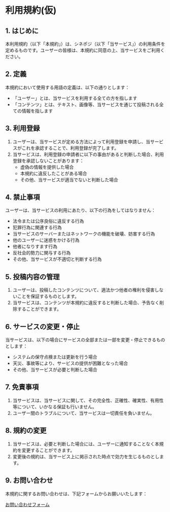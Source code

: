# 利用規約(仮)

## 1. はじめに

本利用規約（以下「本規約」）は、シネポジ（以下「当サービス」）の利用条件を定めるものです。ユーザーの皆様は、本規約に同意の上、当サービスをご利用ください。

## 2. 定義

本規約において使用する用語の定義は、以下の通りとします：

- 「ユーザー」とは、当サービスを利用する全ての方を指します
- 「コンテンツ」とは、テキスト、画像等、当サービスを通じて投稿される全ての情報を指します

## 3. 利用登録

1. ユーザーは、当サービスが定める方法によって利用登録を申請し、当サービスがこれを承認することで、利用登録が完了します。
2. 当サービスは、利用登録の申請者に以下の事由があると判断した場合、利用登録を承認しないことがあります：
   - 虚偽の情報を提供した場合
   - 本規約に違反したことがある場合
   - その他、当サービスが適当でないと判断した場合

## 4. 禁止事項

ユーザーは、当サービスの利用にあたり、以下の行為をしてはなりません：

- 法令または公序良俗に違反する行為
- 犯罪行為に関連する行為
- 当サービスのサーバーまたはネットワークの機能を破壊、妨害する行為
- 他のユーザーに迷惑をかける行為
- 他者になりすます行為
- 反社会的勢力に関与する行為
- その他、当サービスが不適切と判断する行為

## 5. 投稿内容の管理

1. ユーザーは、投稿したコンテンツについて、適法かつ他者の権利を侵害しないことを保証するものとします。
2. 当サービスは、コンテンツが本規約に違反すると判断した場合、予告なく削除することができます。

## 6. サービスの変更・停止

当サービスは、以下の場合にサービスの全部または一部を変更・停止できるものとします：

- システムの保守点検または更新を行う場合
- 天災、事故等により、サービスの提供が困難となった場合
- その他、当サービスが必要と判断した場合

## 7. 免責事項

1. 当サービスは、当サービスに関して、その完全性、正確性、確実性、有用性等について、いかなる保証も行いません。
2. ユーザー間のトラブルについて、当サービスは一切責任を負いません。

## 8. 規約の変更

1. 当サービスは、必要と判断した場合には、ユーザーに通知することなく本規約を変更することができます。
2. 変更後の規約は、当サービス上に掲示された時点で効力を生じるものとします。

## 9. お問い合わせ

本規約に関するお問い合わせは、下記フォームからお願いいたします：

[お問い合わせフォーム](https://cineposi.com/contact)

